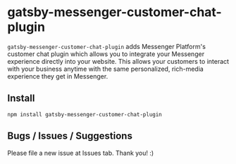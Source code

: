 # gatsby-messenger-customer-chat-plugin

`gatsby-messenger-customer-chat-plugin` adds Messenger Platform's customer chat plugin which allows you to integrate your Messenger experience directly into your website. This allows your customers to interact with your business anytime with the same personalized, rich-media experience they get in Messenger.

## Install

`npm install gatsby-messenger-customer-chat-plugin`

## Bugs / Issues / Suggestions

Please file a new issue at Issues tab. Thank you! :)
